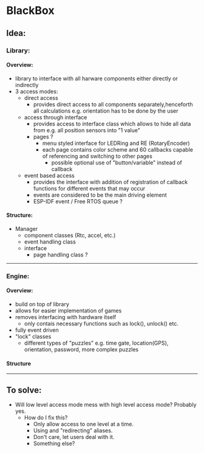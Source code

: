 # BlackBox

## Idea:
### Library:
#### Overview:
* library to interface with all harware components either directly or indirectly
* 3 access modes:
    + direct access
        - provides direct access to all components separately,henceforth all calculations e.g. orientation has to be done by the user
    + access through interface
        - provides access to interface class which allows to hide all data from e.g. all position sensors into "1 value"
        - pages ?
            - menu styled interface for LEDRing and RE (RotaryEncoder)
            - each page contains color scheme and 60 callbacks capable of referencing and switching to other pages
                - possible optional use of "button/variable" instead of callback
    + event based access
        - provides the interface with addition of registration of callback functions for different events that may occur
        - events are considered to be the main driving element
        - ESP-IDF event / Free RTOS queue ? 

#### Structure:
* Manager
    + component classes (Rtc, accel, etc.)
    + event handling class
    + interface
        - page handling class ?
---
### Engine:
#### Overview:
* build on top of library
* allows for easier implementation of games
* removes interfacing with hardware itself
    + only contais necessary functions such as lock(), unlock() etc.
* fully event driven
* "lock" classes
    + different types of "puzzles" e.g. time gate, location(GPS), orientation, password, more complex puzzles

#### Structure
<!-- FIXME: put structure here --> 
---

## To solve:
* Will low level access mode mess with high level access mode? Probably yes.
    + How do I fix this?
        - Only allow access to one level at a time.
        - Using and "redirecting" aliases. 
        - Don't care, let users deal with it.
        - Something else?
